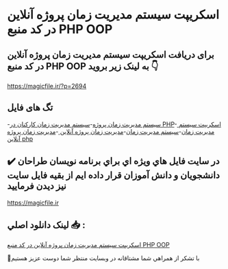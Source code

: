 # اسکریپت سیستم مدیریت زمان پروژه آنلاین در کد منبع PHP OOP

## برای دریافت اسکریپت سیستم مدیریت زمان پروژه آنلاین در کد منبع PHP OOP به لینک زیر بروید 👇

https://magicfile.ir/?p=2694

## تگ های فایل

-[سیستم مدیریت زمان پروژه](https://magicfile.ir/product/%d8%a7%d8%b3%da%a9%d8%b1%db%8c%d9%be%d8%aa-%d8%b3%db%8c%d8%b3%d8%aa%d9%85-%d9%85%d8%af%db%8c%d8%b1%db%8c%d8%aa-%d8%b2%d9%85%d8%a7%d9%86-%d9%be%d8%b1%d9%88%da%98%d9%87-%d8%a2%d9%86%d9%84%d8%a7%db%8c%d9%86/)-[سیستم مدیریت زمان کارکنان در PHP](https://magicfile.ir/product/%d8%a7%d8%b3%da%a9%d8%b1%db%8c%d9%be%d8%aa-%d8%b3%db%8c%d8%b3%d8%aa%d9%85-%d9%85%d8%af%db%8c%d8%b1%db%8c%d8%aa-%d8%b2%d9%85%d8%a7%d9%86-%d9%be%d8%b1%d9%88%da%98%d9%87-%d8%a2%d9%86%d9%84%d8%a7%db%8c%d9%86/)-[ اسکریپت سیستم مدیریت زمان](https://magicfile.ir/product/%d8%a7%d8%b3%da%a9%d8%b1%db%8c%d9%be%d8%aa-%d8%b3%db%8c%d8%b3%d8%aa%d9%85-%d9%85%d8%af%db%8c%d8%b1%db%8c%d8%aa-%d8%b2%d9%85%d8%a7%d9%86-%d9%be%d8%b1%d9%88%da%98%d9%87-%d8%a2%d9%86%d9%84%d8%a7%db%8c%d9%86/)-[سیستم مدیریت زمان](https://magicfile.ir/product/%d8%a7%d8%b3%da%a9%d8%b1%db%8c%d9%be%d8%aa-%d8%b3%db%8c%d8%b3%d8%aa%d9%85-%d9%85%d8%af%db%8c%d8%b1%db%8c%d8%aa-%d8%b2%d9%85%d8%a7%d9%86-%d9%be%d8%b1%d9%88%da%98%d9%87-%d8%a2%d9%86%d9%84%d8%a7%db%8c%d9%86/)-[مدیریت زمان پروژه آنلاین ](https://magicfile.ir/product/%d8%a7%d8%b3%da%a9%d8%b1%db%8c%d9%be%d8%aa-%d8%b3%db%8c%d8%b3%d8%aa%d9%85-%d9%85%d8%af%db%8c%d8%b1%db%8c%d8%aa-%d8%b2%d9%85%d8%a7%d9%86-%d9%be%d8%b1%d9%88%da%98%d9%87-%d8%a2%d9%86%d9%84%d8%a7%db%8c%d9%86/)-[مدیریت زمان پروژه آنلاین php](https://magicfile.ir/product/%d8%a7%d8%b3%da%a9%d8%b1%db%8c%d9%be%d8%aa-%d8%b3%db%8c%d8%b3%d8%aa%d9%85-%d9%85%d8%af%db%8c%d8%b1%db%8c%d8%aa-%d8%b2%d9%85%d8%a7%d9%86-%d9%be%d8%b1%d9%88%da%98%d9%87-%d8%a2%d9%86%d9%84%d8%a7%db%8c%d9%86/)

## ✔️ در سايت فايل هاي ويژه اي براي برنامه نويسان طراحان دانشجويان و دانش آموزان قرار داده ايم از بقيه فايل سايت نيز ديدن فرماييد

https://magicfile.ir


## لينک دانلود اصلي 📥 :

[اسکریپت سیستم مدیریت زمان پروژه آنلاین در کد منبع PHP OOP](https://magicfile.ir/product/%d8%a7%d8%b3%da%a9%d8%b1%db%8c%d9%be%d8%aa-%d8%b3%db%8c%d8%b3%d8%aa%d9%85-%d9%85%d8%af%db%8c%d8%b1%db%8c%d8%aa-%d8%b2%d9%85%d8%a7%d9%86-%d9%be%d8%b1%d9%88%da%98%d9%87-%d8%a2%d9%86%d9%84%d8%a7%db%8c%d9%86/) 


🙏با تشکر از همراهي شما مشتاقانه در وبسایت منتظر شما دوست عزیز هستیم

